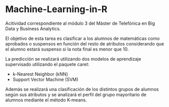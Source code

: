 # Machine-Learning-in-R

Acitividad correspondiente al módulo 3 del Máster de Telefónica en Big Data y Business Analytics.

El objetivo de esta tarea es clasificar a los alumnos de matemáticas como aprobados o suspensos en función del resto de atributos considerando que el alumno estará suspenso si la nota final es menor que 10.

La predicción se realizará utilizando dos modelos de aprendizaje supervisado utilizando el paquete caret:

- k-Nearest Neighbor (kNN)
- Support Vector Machine (SVM)

Además se realizará una clasificación de los distintos grupos de alumnos según sus atributos y se analizará el perfil del grupo mayoritario de alumnos mediante el método K-means.
